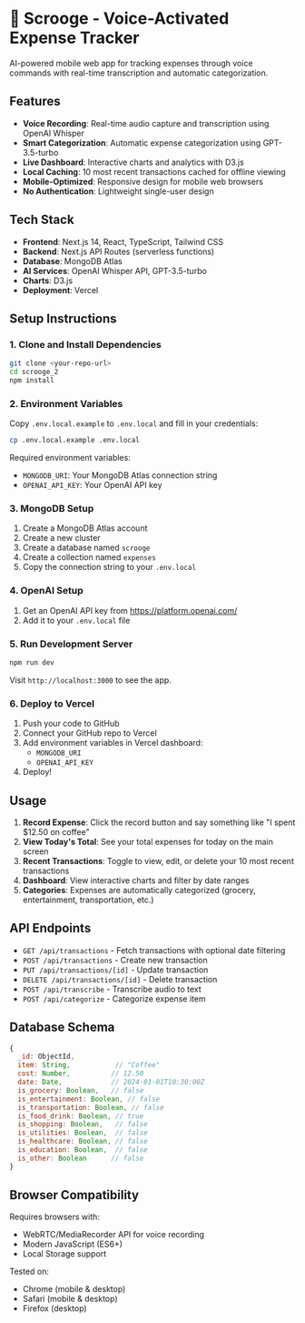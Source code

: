 # 🎩 Scrooge - Voice-Activated Expense Tracker

AI-powered mobile web app for tracking expenses through voice commands with real-time transcription and automatic categorization.

## Features

- **Voice Recording**: Real-time audio capture and transcription using OpenAI Whisper
- **Smart Categorization**: Automatic expense categorization using GPT-3.5-turbo
- **Live Dashboard**: Interactive charts and analytics with D3.js
- **Local Caching**: 10 most recent transactions cached for offline viewing
- **Mobile-Optimized**: Responsive design for mobile web browsers
- **No Authentication**: Lightweight single-user design

## Tech Stack

- **Frontend**: Next.js 14, React, TypeScript, Tailwind CSS
- **Backend**: Next.js API Routes (serverless functions)
- **Database**: MongoDB Atlas
- **AI Services**: OpenAI Whisper API, GPT-3.5-turbo
- **Charts**: D3.js
- **Deployment**: Vercel

## Setup Instructions

### 1. Clone and Install Dependencies

```bash
git clone <your-repo-url>
cd scrooge_2
npm install
```

### 2. Environment Variables

Copy `.env.local.example` to `.env.local` and fill in your credentials:

```bash
cp .env.local.example .env.local
```

Required environment variables:
- `MONGODB_URI`: Your MongoDB Atlas connection string
- `OPENAI_API_KEY`: Your OpenAI API key

### 3. MongoDB Setup

1. Create a MongoDB Atlas account
2. Create a new cluster
3. Create a database named `scrooge`
4. Create a collection named `expenses`
5. Copy the connection string to your `.env.local`

### 4. OpenAI Setup

1. Get an OpenAI API key from https://platform.openai.com/
2. Add it to your `.env.local` file

### 5. Run Development Server

```bash
npm run dev
```

Visit `http://localhost:3000` to see the app.

### 6. Deploy to Vercel

1. Push your code to GitHub
2. Connect your GitHub repo to Vercel
3. Add environment variables in Vercel dashboard:
   - `MONGODB_URI`
   - `OPENAI_API_KEY`
4. Deploy!

## Usage

1. **Record Expense**: Click the record button and say something like "I spent $12.50 on coffee"
2. **View Today's Total**: See your total expenses for today on the main screen
3. **Recent Transactions**: Toggle to view, edit, or delete your 10 most recent transactions
4. **Dashboard**: View interactive charts and filter by date ranges
5. **Categories**: Expenses are automatically categorized (grocery, entertainment, transportation, etc.)

## API Endpoints

- `GET /api/transactions` - Fetch transactions with optional date filtering
- `POST /api/transactions` - Create new transaction
- `PUT /api/transactions/[id]` - Update transaction
- `DELETE /api/transactions/[id]` - Delete transaction
- `POST /api/transcribe` - Transcribe audio to text
- `POST /api/categorize` - Categorize expense item

## Database Schema

```javascript
{
  _id: ObjectId,
  item: String,           // "Coffee"
  cost: Number,          // 12.50
  date: Date,            // 2024-01-01T10:30:00Z
  is_grocery: Boolean,   // false
  is_entertainment: Boolean, // false
  is_transportation: Boolean, // false
  is_food_drink: Boolean, // true
  is_shopping: Boolean,   // false
  is_utilities: Boolean,  // false
  is_healthcare: Boolean, // false
  is_education: Boolean,  // false
  is_other: Boolean      // false
}
```

## Browser Compatibility

Requires browsers with:
- WebRTC/MediaRecorder API for voice recording
- Modern JavaScript (ES6+)
- Local Storage support

Tested on:
- Chrome (mobile & desktop)
- Safari (mobile & desktop)
- Firefox (desktop)
